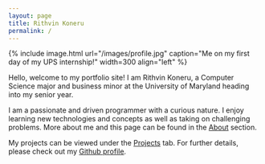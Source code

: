 ```yaml
---
layout: page
title: Rithvin Koneru
permalink: /
---
```


{% include image.html url="/images/profile.jpg" caption="Me on my first day of my UPS internship!" width=300 align="left" %}

Hello, welcome to my portfolio site! I am Rithvin Koneru, a Computer Science major and business minor at the University of Maryland heading into my senior year.

I am a passionate and driven programmer with a curious nature. I enjoy learning new technologies and concepts as well as taking on challenging problems. More about me and this page can be found in the <a href="/about">About</a> section. 

My projects can be viewed under the <a href="/projects">Projects</a> tab. For further details, please check out my <a href="https://github.com/RithvinK">Github profile</a>.


